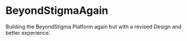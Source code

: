 # BeyondStigmaAgain
Building the BeyondStigma Platform again but with a revised Design and better experience.
